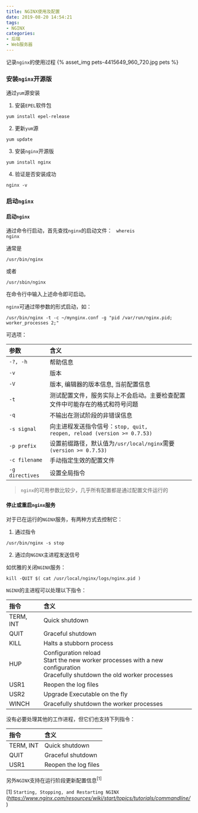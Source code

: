 ```yaml
---
title: NGINX使用及配置
date: 2019-08-20 14:54:21
tags:
- NGINX
categories:
- 后端
- Web服务器
---
```

记录`nginx`的使用过程
{% asset_img pets-4415649_960_720.jpg pets %}
<!----------------------more ----------------------->

### 安装<code>nginx</code>开源版

通过<code>yum</code>源安装

1. 安装<code>EPEL</code>软件包

<code>yum install epel-release</code>

2. 更新<code>yum</code>源

<code>yum update</code>

3. 安装<code>nginx</code>开源版

<code>yum install nginx</code>

4. 验证是否安装成功

<code>nginx -v</code>

### 启动<code>nginx</code>

#### 启动<code>nginx</code>

通过命令行启动，首先查找<code>nginx</code>的启动文件：
<code> whereis nginx</code>

通常是

<code>/usr/bin/nginx</code>

或者

<code>/usr/sbin/nginx</code>

在命令行中输入上述命令即可启动。

<code>nginx</code>可通过带参数的形式启动，如：

```
/usr/bin/nginx -t -c ~/mynginx.conf -g "pid /var/run/nginx.pid; worker_processes 2;"
```

可选项：

|参数| 含义|
|:------|:------|
|<code>-?, -h</code>| 帮助信息|
|<code>-v</code>| 版本|
|<code>-V</code>| 版本, 编辑器的版本信息, 当前配置信息|
|<code>-t</code>| 测试配置文件，服务实际上不会启动。主要检查配置文件中可能存在的格式和符号问题|
|<code>-q</code>| 不输出在测试阶段的非错误信息|
|<code>-s signal</code>| 向主进程发送指令信号：<code>stop, quit, reopen, reload (version >= 0.7.53)</code>|
|<code>-p prefix</code>| 设置前缀路径，默认值为<code>/usr/local/nginx</code>需要<code> (version >= 0.7.53)</code>|
|<code>-c filename</code>| 手动指定生效的配置文件|
|<code>-g directives</code>| 设置全局指令|

> <code>nginx</code>的可用参数比较少，几乎所有配置都是通过配置文件运行的

#### 停止或重启<code>nginx</code>服务

对于已在运行的<code>NGINX</code>服务，有两种方式去控制它：
1. 通过指令

```
/usr/bin/nginx -s stop
```

2. 通过向<code>NGINX</code>主进程发送信号

如优雅的关闭<code>NGINX</code>服务：

```
kill -QUIT $( cat /usr/local/nginx/logs/nginx.pid )
```

<code>NGINX</code>的主进程可以处理以下指令：

| 指令 | 含义|
|:------|:-------|
|TERM, INT|	Quick shutdown|
|QUIT|	Graceful shutdown|
|KILL|	Halts a stubborn process|
|HUP|	 Configuration reload <br />Start the new worker processes with a new configuration<br />Gracefully shutdown the old worker processes|
|USR1	|Reopen the log files|
|USR2	|Upgrade Executable on the fly|
|WINCH	|Gracefully shutdown the worker processes|

没有必要处理其他的工作进程，但它们也支持下列指令：

| 指令 | 含义|
|:------|:-------|
|TERM, INT|	Quick shutdown|
|QUIT|	Graceful shutdown|
|USR1	|Reopen the log files|

另外<code>NGINX</code>支持在运行阶段更新配置信息<sup>[1]</sup>



[1] <code>Starting, Stopping, and Restarting NGINX</code> (_https://www.nginx.com/resources/wiki/start/topics/tutorials/commandline/_)